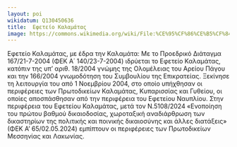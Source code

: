```yaml
---
layout: poi
wikidatum: Q130450636
title:  Εφετείο Καλαμάτας
image: https://commons.wikimedia.org/wiki/File:%CE%95%CF%86%CE%B5%CF%84%CE%B5%CE%AF%CE%BF_%CE%9A%CE%B1%CE%BB%CE%B1%CE%BC%CE%AC%CF%84%CE%B1%CF%82.jpg
---
```


Εφετείο Καλαμάτας, με έδρα την Καλαμάτα: Με το Προεδρικό Διάταγμα 167/21-7-2004 (ΦΕΚ Α΄ 140/23-7-2004) ιδρύεται το Εφετείο Καλαμάτας, κατόπιν της υπ’ αριθ. 18/2004 γνώμης της Ολομέλειας του Αρείου Πάγου και την 166/2004 γνωμοδότηση του Συμβουλίου της Επικρατείας. Ξεκίνησε τη λειτουργία του από 1 Νοεμβρίου 2004, στο οποίο υπήχθησαν οι περιφέρειες των Πρωτοδικείων Καλαμάτας, Κυπαρισσίας και Γυθείου, οι οποίες αποσπάσθησαν από την περιφέρεια του Εφετείου Ναυπλίου. Στην περιφέρεια του Εφετείου Καλαμάτας, μετά τον Ν.5108/2024 «Ενοποίηση του πρώτου βαθμού δικαιοδοσίας, χωροταξική αναδιάρθρωση των δικαστηρίων της πολιτικής και ποινικής δικαιοσύνης και άλλες διατάξεις» (ΦΕΚ Α’ 65/02.05.2024) εμπίπτουν οι περιφέρειες των Πρωτοδικείων Μεσσηνίας και Λακωνίας.  
